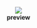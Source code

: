 <p align="center">
  <img src="https://raw.githubusercontent.com/namyami/fixed_ui_or_random_stuff/refs/heads/main/Cripware/preview.png"/>
  <br>
  <b>preview</b>
</p>
